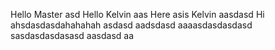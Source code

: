 Hello Master
asd
Hello
Kelvin
aas
Here asis Kelvin
aasdasd
Hi ahsdasdasdahahahah
asdasd
aadsdasd
aaaasdasdasdasd
sasdasdasdasasd
aasdasd
aa
